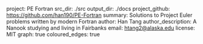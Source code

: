 project: PE Fortran
src_dir: ./src
output_dir: ./docs
project_github: https://github.com/han190/PE-Fortran
summary: Solutions to Project Euler problems written by modern Fortran
author: Han Tang
author_description: A Nanook studying and living in Fairbanks
email: htang2@alaska.edu
license: MIT
graph: true
coloured_edges: true
